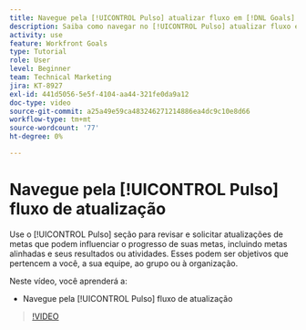 ```yaml
---
title: Navegue pela [!UICONTROL Pulso] atualizar fluxo em [!DNL Goals]
description: Saiba como navegar no [!UICONTROL Pulso] atualizar fluxo em [!DNL Goals].
activity: use
feature: Workfront Goals
type: Tutorial
role: User
level: Beginner
team: Technical Marketing
jira: KT-8927
exl-id: 441d5056-5e5f-4104-aa44-321fe0da9a12
doc-type: video
source-git-commit: a25a49e59ca483246271214886ea4dc9c10e8d66
workflow-type: tm+mt
source-wordcount: '77'
ht-degree: 0%

---
```


# Navegue pela [!UICONTROL Pulso] fluxo de atualização

Use o [!UICONTROL Pulso] seção para revisar e solicitar atualizações de metas que podem influenciar o progresso de suas metas, incluindo metas alinhadas e seus resultados ou atividades. Esses podem ser objetivos que pertencem a você, a sua equipe, ao grupo ou à organização.

Neste vídeo, você aprenderá a:

* Navegue pela [!UICONTROL Pulso] fluxo de atualização

>[!VIDEO](https://video.tv.adobe.com/v/335199/?quality=12&learn=on)
